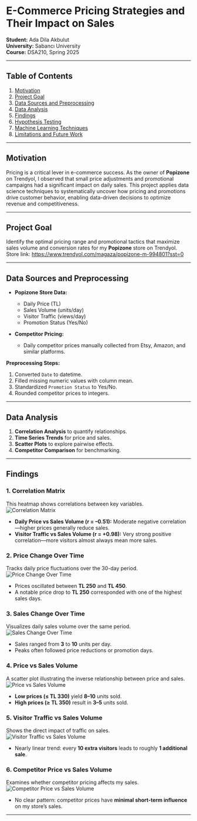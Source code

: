 # E-Commerce Pricing Strategies and Their Impact on Sales  

**Student:** Ada Dila Akbulut  
**University:** Sabancı University  
**Course:** DSA210, Spring 2025  

---

## Table of Contents  
1. [Motivation](#motivation)  
2. [Project Goal](#project-goal)  
3. [Data Sources and Preprocessing](#data-sources-and-preprocessing)  
4. [Data Analysis](#data-analysis)  
5. [Findings](#findings)  
6. [Hypothesis Testing](#hypothesis-testing)  
7. [Machine Learning Techniques](#machine-learning-techniques)  
8. [Limitations and Future Work](#limitations-and-future-work)  

---

## Motivation  
Pricing is a critical lever in e-commerce success. As the owner of **Popizone** on Trendyol, I observed that small price adjustments and promotional campaigns had a significant impact on daily sales. This project applies data science techniques to systematically uncover how pricing and promotions drive customer behavior, enabling data-driven decisions to optimize revenue and competitiveness.

---

## Project Goal  
Identify the optimal pricing range and promotional tactics that maximize sales volume and conversion rates for my **Popizone** store on Trendyol.  
Store link: https://www.trendyol.com/magaza/popizone-m-994801?sst=0

---

## Data Sources and Preprocessing  
- **Popizone Store Data:**  
  - Daily Price (TL)  
  - Sales Volume (units/day)  
  - Visitor Traffic (views/day)  
  - Promotion Status (Yes/No)  

- **Competitor Pricing:**  
  - Daily competitor prices manually collected from Etsy, Amazon, and similar platforms.

**Preprocessing Steps:**  
1. Converted `Date` to datetime.  
2. Filled missing numeric values with column mean.  
3. Standardized `Promotion Status` to Yes/No.  
4. Rounded competitor prices to integers.

---

## Data Analysis  
1. **Correlation Analysis** to quantify relationships.  
2. **Time Series Trends** for price and sales.  
3. **Scatter Plots** to explore pairwise effects.  
4. **Competitor Comparison** for benchmarking.

---

## Findings  

### 1. Correlation Matrix  
This heatmap shows correlations between key variables.  
![Correlation Matrix](images/Correlation%20Matrix-1.png)  
- **Daily Price vs Sales Volume (r = –0.51):** Moderate negative correlation—higher prices generally reduce sales.  
- **Visitor Traffic vs Sales Volume (r = +0.98):** Very strong positive correlation—more visitors almost always mean more sales.  

### 2. Price Change Over Time  
Tracks daily price fluctuations over the 30-day period.  
![Price Change Over Time](images/Price%20Change%20Over%20Time-1.png)  
- Prices oscillated between **TL 250** and **TL 450**.  
- A notable price drop to **TL 250** corresponded with one of the highest sales days.

### 3. Sales Change Over Time  
Visualizes daily sales volume over the same period.  
![Sales Change Over Time](images/Sales%20Change%20Over%20Time-1.png)  
- Sales ranged from **3** to **10** units per day.  
- Peaks often followed price reductions or promotion days.

### 4. Price vs Sales Volume  
A scatter plot illustrating the inverse relationship between price and sales.  
![Price vs Sales Volume](images/Price%20vs%20Sales%20Volume.png)  
- **Low prices (≤ TL 330)** yield **8–10** units sold.  
- **High prices (≥ TL 350)** result in **3–5** units sold.

### 5. Visitor Traffic vs Sales Volume  
Shows the direct impact of traffic on sales.  
![Visitor Traffic vs Sales Volume](images/Visitor%20Traffic%20vs%20Sales%20Volume.png)  
- Nearly linear trend: every **10 extra visitors** leads to roughly **1 additional sale**.

### 6. Competitor Price vs Sales Volume  
Examines whether competitor pricing affects my sales.  
![Competitor Price vs Sales Volume](images/Competitor%20Price%20vs%20Sales%20Volume.png)  
- No clear pattern: competitor prices have **minimal short-term influence** on my store’s sales.

---
